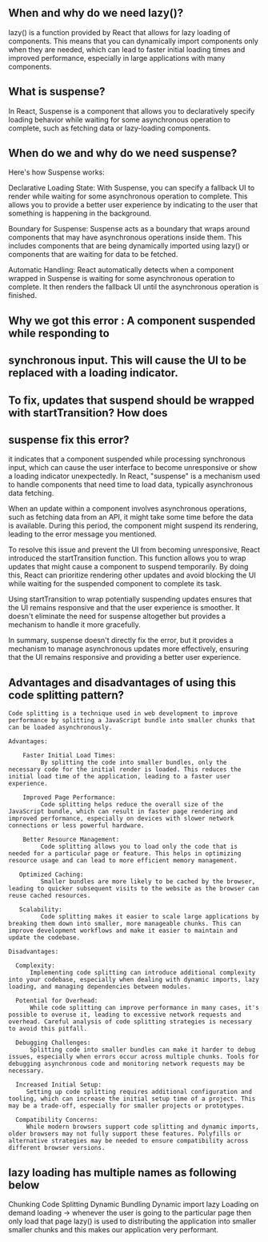 ## When and why do we need lazy()?
   
   lazy() is a function provided by React that allows for lazy loading of components. This means that you can dynamically import components only when they are needed, which can lead to faster initial loading times and improved performance, especially in large applications with many components.


## What is suspense?

 In React, Suspense is a component that allows you to declaratively specify loading behavior while waiting for some asynchronous operation to complete, such as fetching data or lazy-loading components.


## When do we and why do we need suspense?

Here's how Suspense works:

Declarative Loading State:
   With Suspense, you can specify a fallback UI to render while waiting for some asynchronous operation to complete. This allows you to provide a better user experience by indicating to the user that something is happening in the background.

Boundary for Suspense:
   Suspense acts as a boundary that wraps around components that may have asynchronous operations inside them. This includes components that are being dynamically imported using lazy() or components that are waiting for data to be fetched.

Automatic Handling:
   React automatically detects when a component wrapped in Suspense is waiting for some asynchronous operation to complete. It then renders the fallback UI until the asynchronous operation is finished.



## Why we got this error : A component suspended while responding to
## synchronous input. This will cause the UI to be replaced with a loading indicator.
## To fix, updates that suspend should be wrapped with startTransition? How does
## suspense fix this error?

  it indicates that a component suspended while processing synchronous input, which can cause the user interface to become unresponsive or show a loading indicator unexpectedly. In React, "suspense" is a mechanism used to handle components that need time to load data, typically asynchronous data fetching.

   When an update within a component involves asynchronous operations, such as fetching data from an API, it might take some time before the data is available. During this period, the component might suspend its rendering, leading to the error message you mentioned.

   To resolve this issue and prevent the UI from becoming unresponsive, React introduced the startTransition function. This function allows you to wrap updates that might cause a component to suspend temporarily. By doing this, React can prioritize rendering other updates and avoid blocking the UI while waiting for the suspended component to complete its task.

   Using startTransition to wrap potentially suspending updates ensures that the UI remains responsive and that the user experience is smoother. It doesn't eliminate the need for suspense altogether but provides a mechanism to handle it more gracefully.

   In summary, suspense doesn't directly fix the error, but it provides a mechanism to manage asynchronous updates more effectively, ensuring that the UI remains responsive and providing a better user experience.



## Advantages and disadvantages of using this code splitting pattern?
     
    Code splitting is a technique used in web development to improve performance by splitting a JavaScript bundle into smaller chunks that can be loaded asynchronously.
    
    Advantages:
        
        Faster Initial Load Times: 
             By splitting the code into smaller bundles, only the necessary code for the initial render is loaded. This reduces the initial load time of the application, leading to a faster user experience.

        Improved Page Performance:
             Code splitting helps reduce the overall size of the JavaScript bundle, which can result in faster page rendering and improved performance, especially on devices with slower network connections or less powerful hardware.

        Better Resource Management:
             Code splitting allows you to load only the code that is needed for a particular page or feature. This helps in optimizing resource usage and can lead to more efficient memory management.

       Optimized Caching: 
             Smaller bundles are more likely to be cached by the browser, leading to quicker subsequent visits to the website as the browser can reuse cached resources.

       Scalability: 
             Code splitting makes it easier to scale large applications by breaking them down into smaller, more manageable chunks. This can improve development workflows and make it easier to maintain and update the codebase.

    Disadvantages:

      Complexity:
          Implementing code splitting can introduce additional complexity into your codebase, especially when dealing with dynamic imports, lazy loading, and managing dependencies between modules.

      Potential for Overhead: 
          While code splitting can improve performance in many cases, it's possible to overuse it, leading to excessive network requests and overhead. Careful analysis of code splitting strategies is necessary to avoid this pitfall.

      Debugging Challenges: 
          Splitting code into smaller bundles can make it harder to debug issues, especially when errors occur across multiple chunks. Tools for debugging asynchronous code and monitoring network requests may be necessary.

      Increased Initial Setup: 
         Setting up code splitting requires additional configuration and tooling, which can increase the initial setup time of a project. This may be a trade-off, especially for smaller projects or prototypes.

      Compatibility Concerns:
         While modern browsers support code splitting and dynamic imports, older browsers may not fully support these features. Polyfills or alternative strategies may be needed to ensure compatibility across different browser versions.



## lazy loading has  multiple names as following below
Chunking
Code Splitting
Dynamic Bundling
Dynamic import
lazy Loading
on demand loading -> whenever the user is going to the particular page then only load that page
lazy() is used to distributing the application into smaller smaller chunks and this makes our application very performant.